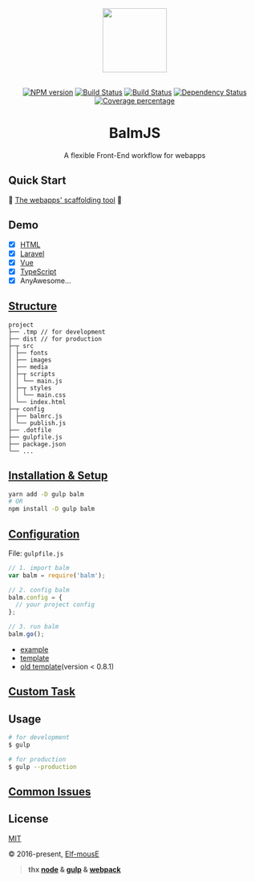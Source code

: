 <div align="center">
  <a href="http://balmjs.com/">
    <img width="128" heigth="128" src="http://balmjs.com/logo.png">
  </a>
  <br>
  <br>

  [![NPM version][npm-image]][npm-url]
  [![Build Status][travis-image]][travis-url]
  [![Build Status][appveyor-image]][appveyor-url]
  [![Dependency Status][daviddm-image]][daviddm-url]
  [![Coverage percentage][coveralls-image]][coveralls-url]
  <br>

  <h1>BalmJS</h1>
  <p>A flexible Front-End workflow for webapps</p>
</div>

## Quick Start

👻 [The webapps' scaffolding tool](https://github.com/balmjs/balm-cli) 👻

## Demo

- [x] [HTML](https://github.com/balmjs/demo-html)
- [x] [Laravel](https://github.com/balmjs/demo-laravel)
- [x] [Vue](https://github.com/balmjs/demo-vue)
- [x] [TypeScript](https://github.com/balmjs/demo-ts)
- [x] AnyAwesome...

## [Structure](https://github.com/balmjs/demo-boilerplate)

```
project
├── .tmp // for development
├── dist // for production
├─┬ src
│ ├── fonts
│ ├── images
│ ├── media
│ ├─┬ scripts
│ │ └── main.js
│ ├─┬ styles
│ │ └── main.css
│ └── index.html
├─┬ config
│ ├── balmrc.js
│ └── publish.js
├── .dotfile
├── gulpfile.js
├── package.json
└── ...
```

## [Installation & Setup](https://github.com/balmjs/balm/blob/master/docs/installation.md)

```sh
yarn add -D gulp balm
# OR
npm install -D gulp balm
```

## [Configuration](https://github.com/balmjs/balm/blob/master/docs/configuration.md)

File: `gulpfile.js`

```js
// 1. import balm
var balm = require('balm');

// 2. config balm
balm.config = {
  // your project config
};

// 3. run balm
balm.go();
```

- [example](https://github.com/balmjs/balm/blob/master/docs/_gulpfile.js)
- [template](https://github.com/balmjs/balm/blob/master/docs/_index.html)
- [old template](https://github.com/balmjs/balm/blob/master/docs/_index-old.html)(version < 0.8.1)

## [Custom Task](https://github.com/balmjs/balm/blob/master/docs/custom-task.md)

## Usage

```sh
# for development
$ gulp

# for production
$ gulp --production
```

## [Common Issues](https://github.com/balmjs/balm/blob/master/docs/issues.md)

## License

[MIT](https://opensource.org/licenses/MIT)

© 2016-present, [Elf-mousE](http://elf-mouse.me/)


[npm-image]: https://badge.fury.io/js/balm.svg
[npm-url]: https://npmjs.org/package/balm
[travis-image]: https://travis-ci.org/balmjs/balm.svg?branch=master
[travis-url]: https://travis-ci.org/balmjs/balm
[appveyor-image]: https://ci.appveyor.com/api/projects/status/github/balmjs/balm?svg=true
[appveyor-url]: https://ci.appveyor.com/project/balmjs/balm
[daviddm-image]: https://david-dm.org/balmjs/balm.svg?theme=shields.io
[daviddm-url]: https://david-dm.org/balmjs/balm
[coveralls-image]: https://coveralls.io/repos/balmjs/balm/badge.svg
[coveralls-url]: https://coveralls.io/r/balmjs/balm


> __thx [node](https://nodejs.org/) & [gulp](http://gulpjs.com/) & [webpack](https://webpack.js.org/)__
